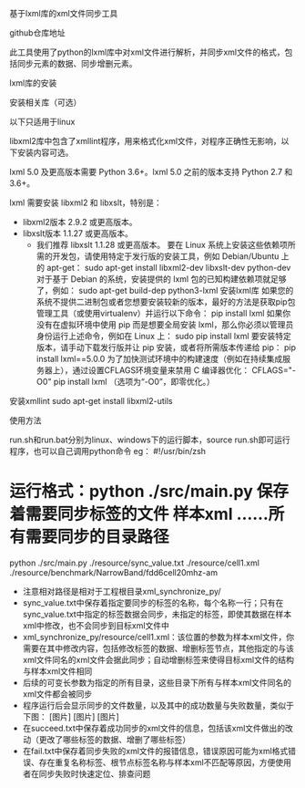 基于lxml库的xml文件同步工具

github仓库地址

此工具使用了python的lxml库中对xml文件进行解析，并同步xml文件的格式，包括同步元素的数据、同步增删元素。

lxml库的安装

安装相关库（可选）

以下只适用于linux

libxml2库中包含了xmllint程序，用来格式化xml文件，对程序正确性无影响，以下安装内容可选。

lxml 5.0 及更高版本需要 Python 3.6+。lxml 5.0 之前的版本支持 Python 2.7 和 3.6+。

lxml 需要安装 libxml2 和 libxslt，特别是：
- libxml2版本 2.9.2 或更高版本。
- libxslt版本 1.1.27 或更高版本。
  - 我们推荐 libxslt 1.1.28 或更高版本。
要在 Linux 系统上安装这些依赖项所需的开发包，请使用特定于发行版的安装工具，例如 Debian/Ubuntu 上的 apt-get：
sudo apt-get install libxml2-dev libxslt-dev python-dev
对于基于 Debian 的系统，安装提供的 lxml 包的已知构建依赖项就足够了，例如：
sudo apt-get build-dep python3-lxml
安装lxml库
如果您的系统不提供二进制包或者您想要安装较新的版本，最好的方法是获取pip包管理工具（或使用virtualenv）并运行以下命令：
pip install lxml
如果你没有在虚拟环境中使用 pip 而是想要全局安装 lxml，那么你必须以管理员身份运行上述命令，例如在 Linux 上：
sudo pip install lxml
要安装特定版本，请手动下载发行版并让 pip 安装，或者将所需版本传递给 pip：
pip install lxml==5.0.0
为了加快测试环境中的构建速度（例如在持续集成服务器上），通过设置CFLAGS环境变量来禁用 C 编译器优化：
CFLAGS="-O0"  pip install lxml
（选项为“-O0”，即零优化。）

安装xmllint
sudo apt-get install libxml2-utils

使用方法

run.sh和run.bat分别为linux、windows下的运行脚本，source run.sh即可运行程序，也可以自己调用python命令
eg：
#!/usr/bin/zsh

# 运行格式：python ./src/main.py 保存着需要同步标签的文件 样本xml ……所有需要同步的目录路径
python ./src/main.py ./resource/sync_value.txt ./resource/cell1.xml ./resource/benchmark/NarrowBand/fdd6cell20mhz-am

- 注意相对路径是相对于工程根目录xml_synchronize_py/
- sync_value.txt中保存着指定要同步的标签的名称，每个名称一行；只有在sync_value.txt中指定的标签数据会同步，未指定的标签，即使其数据在样本xml中修改，也不会同步到目标xml文件中
- xml_synchronize_py/resource/cell1.xml：该位置的参数为样本xml文件，你需要在其中修改内容，包括修改标签的数据、增删标签节点，其他指定的与该xml文件同名的xml文件会据此同步；自动增删标签来使得目标xml文件的结构与样本xml文件相同
- 后续的可变长参数为指定的所有目录，这些目录下所有与样本xml文件同名的xml文件都会被同步
- 程序运行后会显示同步的文件数量，以及其中的成功数量与失败数量，类似于下图：
[图片]
[图片]
[图片]
- 在succeed.txt中保存着成功同步的xml文件的信息，包括该xml文件做出的改动（更改了哪些标签的数据、增删了哪些标签）
- 在fail.txt中保存着同步失败的xml文件的报错信息，错误原因可能为xml格式错误、存在重复名称标签、根节点标签名称与样本xml不匹配等原因，方便使用者在同步失败时快速定位、排查问题

